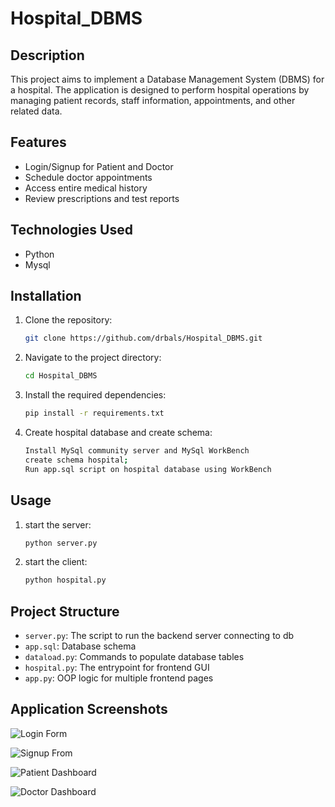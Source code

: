 
# Hospital_DBMS

## Description

This project aims to implement a Database Management System (DBMS) for a hospital. The application is designed to perform hospital operations by managing patient records, staff information, appointments, and other related data.

## Features

- Login/Signup for Patient and Doctor
- Schedule doctor appointments 
- Access entire medical history 
- Review prescriptions and test reports

## Technologies Used

- Python
- Mysql

## Installation

1. Clone the repository:

    ```bash
    git clone https://github.com/drbals/Hospital_DBMS.git
    ```

2. Navigate to the project directory:
  
    ```bash
    cd Hospital_DBMS
    ```

3. Install the required dependencies:

    ```bash
    pip install -r requirements.txt
    ```

4. Create hospital database and create schema:
  
    ```bash
   Install MySql community server and MySql WorkBench
   create schema hospital;
   Run app.sql script on hospital database using WorkBench
    ```

## Usage

1. start the server:

    ```bash
    python server.py
    ```

2. start the client:

    ```bash
    python hospital.py
    ```

## Project Structure

- `server.py`: The script to run the backend server connecting to db
- `app.sql`: Database schema
- `dataload.py`: Commands to populate database tables
- `hospital.py`: The entrypoint for frontend GUI
- `app.py`: OOP logic for multiple frontend pages

## Application Screenshots

![Login Form](./images/loginForm.png)

![Signup From](./images/patientSignup.png)

![Patient Dashboard](./images/dashboard.png)

![Doctor Dashboard](./images/docDashboard.png)